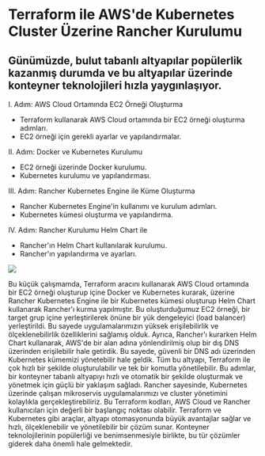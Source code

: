 # Terraform ile AWS'de Kubernetes Cluster Üzerine Rancher Kurulumu

## Günümüzde, bulut tabanlı altyapılar popülerlik kazanmış durumda ve bu altyapılar üzerinde konteyner teknolojileri hızla yaygınlaşıyor. 

I. Adım: AWS Cloud Ortamında EC2 Örneği Oluşturma
   - Terraform kullanarak AWS Cloud ortamında bir EC2 örneği oluşturma adımları.
   - EC2 örneği için gerekli ayarlar ve yapılandırmalar.

II. Adım: Docker ve Kubernetes Kurulumu
   - EC2 örneği üzerinde Docker kurulumu.
   - Kubernetes kurulumu ve yapılandırması.

III. Adım: Rancher Kubernetes Engine ile Küme Oluşturma
   - Rancher Kubernetes Engine'in kullanımı ve kurulum adımları.
   - Kubernetes kümesi oluşturma ve yapılandırma.

IV. Adım: Rancher Kurulumu Helm Chart ile
   - Rancher'ın Helm Chart kullanılarak kurulumu.
   - Rancher'ın yapılandırma ve ayarları.

<img src="1958.png">

Bu küçük çalışmamda, Terraform aracını kullanarak AWS Cloud ortamında bir EC2 örneği oluşturup içine Docker ve Kubernetes kurarak, üzerine Rancher Kubernetes Engine ile bir Kubernetes kümesi oluşturup Helm Chart kullanarak Rancher'ı kurma yapılmıştır.
Bu oluşturduğumuz EC2 örneği, bir target grup içine yerleştirilerek önüne bir yük dengeleyici (load balancer) yerleştirildi. Bu sayede uygulamalarımızın yüksek erişilebilirlik ve ölçeklenebilirlik özelliklerini sağlamış olduk. Ayrıca, Rancher'ı kurarken Helm Chart kullanarak, AWS'de bir alan adına yönlendirilmiş olup bir dış DNS üzerinden erişilebilir hale getirdik. Bu sayede, güvenli bir DNS adı üzerinden Kubernetes kümemizi yönetebilir hale geldik. Tüm bu altyapı, Terraform ile çok hızlı bir şekilde oluşturulabilir ve tek bir komutla yönetilebilir.
Bu adımlar, bir konteyner tabanlı altyapıyı hızlı ve otomatik bir şekilde oluşturmak ve yönetmek için güçlü bir yaklaşım sağladı. Rancher sayesinde, Kubernetes üzerinde çalışan mikroservis uygulamalarımızı ve cluster yönetimini kolaylıkla gerçekleştirebiliriz.
Bu Terraform kodları, AWS Cloud ve Rancher kullanıcıları için değerli bir başlangıç noktası olabilir. Terraform ve Kubernetes gibi araçlar, altyapı otomasyonunda büyük avantajlar sağlar ve hızlı, ölçeklenebilir ve yönetilebilir bir çözüm sunar. Konteyner teknolojilerinin popülerliği ve benimsenmesiyle birlikte, bu tür çözümler giderek daha önemli hale gelmektedir.